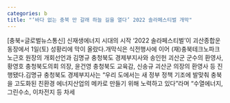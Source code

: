 ```yaml
---
categories: b
title: "‘바다 없는 충북 만 갈래 하늘 길을 열다’ 2022 솔라페스티벌 개막"
---
```

[충북=글로벌뉴스통신] 신재생에너지 시대의 시작 ‘2022 솔라페스티벌’이 괴산종합운동장에서 1일(토) 성황리에 막이 올랐다.개막식은 식전행사에 이어 (재)충북테크노파크 노근호 원장의 개회선언과 김명규 충청북도 경제부지사와 송인헌 괴산군 군수의 환영사, 황영호 충청북도의회 의장, 윤건영 충청북도 교육감, 신송규 괴산군 의장의 환영사 등 진행됐다.김명규 충청북도 경제부지사는 “우리 도에서는 새 정부 정책 기조에 발맞춰 충북을 고도화된 친환경 에너지산업의 메카로 만들기 위해 노력하고 있다”라며 “수열에너지, 그린수소, 이차전지 등 차세